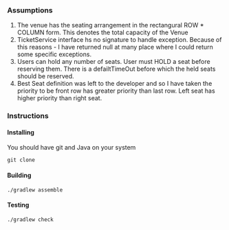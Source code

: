 ### Assumptions

1. The venue has the seating arrangement in the rectangural ROW * COLUMN form. This denotes the total capacity of the Venue
2. TicketService interface hs no signature to handle exception. Because of this reasons - I have returned null at many place where I could return some specific exceptions.
3. Users can hold any number of seats. User must HOLD a seat before reserving them. There is a defailtTimeOut before which the held seats should be reserved.
4. Best Seat definition was left to the developer and so I have taken the priority to be front row has greater priority than last row. Left seat has higher priority than right seat.

### Instructions

#### Installing

You should have git and Java on your system
```
git clone 
```

#### Building

`./gradlew assemble`

#### Testing

`./gradlew check`